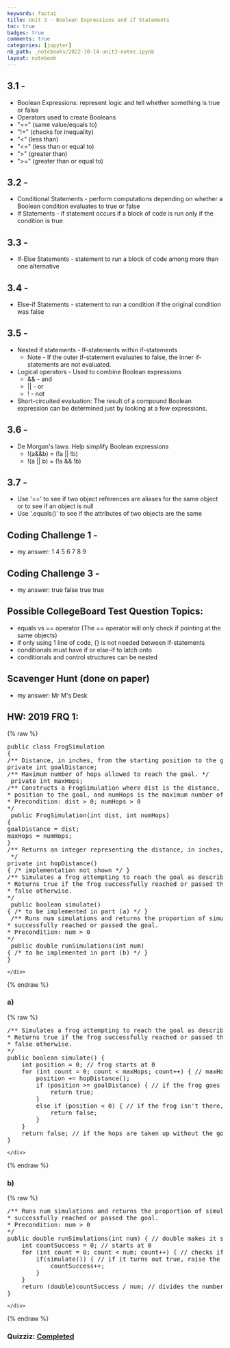 ```yaml
---
keywords: fastai
title: Unit 3 - Boolean Expressions and if Statements
toc: true
badges: true
comments: true
categories: [jupyter]
nb_path: _notebooks/2022-10-14-unit3-notes.ipynb
layout: notebook
---
```


<!--
#################################################
### THIS FILE WAS AUTOGENERATED! DO NOT EDIT! ###
#################################################
# file to edit: _notebooks/2022-10-14-unit3-notes.ipynb
-->

<div class="container" id="notebook-container">
        
<div class="cell border-box-sizing text_cell rendered"><div class="inner_cell">
<div class="text_cell_render border-box-sizing rendered_html">
<h2 id="3.1--">3.1 -<a class="anchor-link" href="#3.1--"> </a></h2><ul>
<li>Boolean Expressions: represent logic and tell whether something is true or false</li>
<li>Operators used to create Booleans</li>
<li>"==" (same value/equals to)</li>
<li>"!=" (checks for inequality)</li>
<li>"&lt;" (less than)</li>
<li>"&lt;=" (less than or equal to)</li>
<li>"&gt;" (greater than)</li>
<li>"&gt;=" (greater than or equal to)</li>
</ul>
<h2 id="3.2--">3.2 -<a class="anchor-link" href="#3.2--"> </a></h2><ul>
<li>Conditional Statements - perform computations depending on whether a Boolean condition evaluates to true or false</li>
<li>If Statements - if statement occurs if a block of code is run only if the condition is true</li>
</ul>
<h2 id="3.3--">3.3 -<a class="anchor-link" href="#3.3--"> </a></h2><ul>
<li>If-Else Statements - statement to run a block of code among more than one alternative</li>
</ul>
<h2 id="3.4--">3.4 -<a class="anchor-link" href="#3.4--"> </a></h2><ul>
<li>Else-if Statements - statement to run a condition if the original condition was false</li>
</ul>
<h2 id="3.5--">3.5 -<a class="anchor-link" href="#3.5--"> </a></h2><ul>
<li>Nested if statements - If-statements within if-statements<ul>
<li>Note - If the outer if-statement evaluates to false, the inner if-statements are not evaluated.</li>
</ul>
</li>
<li>Logical operators - Used to combine Boolean expressions<ul>
<li>&amp;&amp; - and</li>
<li>|| - or</li>
<li>! - not </li>
</ul>
</li>
<li>Short-circuited evaluation: The result of a compound Boolean expression can be determined just by looking at a few expressions. </li>
</ul>
<h2 id="3.6--">3.6 -<a class="anchor-link" href="#3.6--"> </a></h2><ul>
<li>De Morgan's laws: Help simplify Boolean expressions<ul>
<li>!(a&amp;&amp;b) = (!a || !b)</li>
<li>!(a || b) = (!a &amp;&amp; !b)</li>
</ul>
</li>
</ul>
<h2 id="3.7--">3.7 -<a class="anchor-link" href="#3.7--"> </a></h2><ul>
<li>Use '==' to see if two object references are aliases for the same object or to see if an object is null</li>
<li>Use '.equals()' to see if the attributes of two objects are the same</li>
</ul>

</div>
</div>
</div>
<div class="cell border-box-sizing text_cell rendered"><div class="inner_cell">
<div class="text_cell_render border-box-sizing rendered_html">
<h2 id="Coding-Challenge-1--">Coding Challenge 1 -<a class="anchor-link" href="#Coding-Challenge-1--"> </a></h2><ul>
<li>my answer:
1
4
5
6
7
8
9</li>
</ul>
<h2 id="Coding-Challenge-3--">Coding Challenge 3 -<a class="anchor-link" href="#Coding-Challenge-3--"> </a></h2><ul>
<li>my answer: 
true
false
true
true</li>
</ul>
<h2 id="Possible-CollegeBoard-Test-Question-Topics:">Possible CollegeBoard Test Question Topics:<a class="anchor-link" href="#Possible-CollegeBoard-Test-Question-Topics:"> </a></h2><ul>
<li>equals vs == operator (The == operator will only check if pointing at the same objects)</li>
<li>if only using 1 line of code, {} is not needed between if-statements</li>
<li>conditionals must have if or else-if to latch onto</li>
<li>conditionals and control structures can be nested</li>
</ul>
<h2 id="Scavenger-Hunt-(done-on-paper)">Scavenger Hunt (done on paper)<a class="anchor-link" href="#Scavenger-Hunt-(done-on-paper)"> </a></h2><ul>
<li>my answer: Mr M's Desk</li>
</ul>

</div>
</div>
</div>
<div class="cell border-box-sizing text_cell rendered"><div class="inner_cell">
<div class="text_cell_render border-box-sizing rendered_html">
<h2 id="HW:-2019-FRQ-1:">HW: 2019 FRQ 1:<a class="anchor-link" href="#HW:-2019-FRQ-1:"> </a></h2>
</div>
</div>
</div>
    {% raw %}
    
<div class="cell border-box-sizing code_cell rendered">
<div class="input">

<div class="inner_cell">
    <div class="input_area">
<div class=" highlight hl-java"><pre><span></span><span class="kd">public</span> <span class="kd">class</span> <span class="nc">FrogSimulation</span>
<span class="p">{</span>
<span class="cm">/** Distance, in inches, from the starting position to the goal. */</span>
<span class="kd">private</span> <span class="kt">int</span> <span class="n">goalDistance</span><span class="p">;</span>
<span class="cm">/** Maximum number of hops allowed to reach the goal. */</span>
 <span class="kd">private</span> <span class="kt">int</span> <span class="n">maxHops</span><span class="p">;</span>
<span class="cm">/** Constructs a FrogSimulation where dist is the distance, in inches, from the starting</span>
<span class="cm">* position to the goal, and numHops is the maximum number of hops allowed to reach the goal.</span>
<span class="cm">* Precondition: dist &gt; 0; numHops &gt; 0</span>
<span class="cm">*/</span>
 <span class="kd">public</span> <span class="nf">FrogSimulation</span><span class="p">(</span><span class="kt">int</span> <span class="n">dist</span><span class="p">,</span> <span class="kt">int</span> <span class="n">numHops</span><span class="p">)</span>
<span class="p">{</span>
<span class="n">goalDistance</span> <span class="o">=</span> <span class="n">dist</span><span class="p">;</span>
<span class="n">maxHops</span> <span class="o">=</span> <span class="n">numHops</span><span class="p">;</span>
<span class="p">}</span>
<span class="cm">/** Returns an integer representing the distance, in inches, to be moved when the frog hops.</span>
<span class="cm"> */</span>
<span class="kd">private</span> <span class="kt">int</span> <span class="nf">hopDistance</span><span class="p">()</span>
<span class="p">{</span> <span class="cm">/* implementation not shown */</span> <span class="p">}</span>
<span class="cm">/** Simulates a frog attempting to reach the goal as described in part (a).</span>
<span class="cm">* Returns true if the frog successfully reached or passed the goal during the simulation;</span>
<span class="cm">* false otherwise.</span>
<span class="cm">*/</span>
 <span class="kd">public</span> <span class="kt">boolean</span> <span class="nf">simulate</span><span class="p">()</span>
<span class="p">{</span> <span class="cm">/* to be implemented in part (a) */</span> <span class="p">}</span>
 <span class="cm">/** Runs num simulations and returns the proportion of simulations in which the frog</span>
<span class="cm">* successfully reached or passed the goal.</span>
<span class="cm">* Precondition: num &gt; 0</span>
<span class="cm">*/</span>
 <span class="kd">public</span> <span class="kt">double</span> <span class="nf">runSimulations</span><span class="p">(</span><span class="kt">int</span> <span class="n">num</span><span class="p">)</span>
<span class="p">{</span> <span class="cm">/* to be implemented in part (b) */</span> <span class="p">}</span>
<span class="p">}</span>
</pre></div>

    </div>
</div>
</div>

</div>
    {% endraw %}

<div class="cell border-box-sizing text_cell rendered"><div class="inner_cell">
<div class="text_cell_render border-box-sizing rendered_html">
<h3 id="a)">a)<a class="anchor-link" href="#a)"> </a></h3>
</div>
</div>
</div>
    {% raw %}
    
<div class="cell border-box-sizing code_cell rendered">
<div class="input">

<div class="inner_cell">
    <div class="input_area">
<div class=" highlight hl-java"><pre><span></span><span class="cm">/** Simulates a frog attempting to reach the goal as described in part (a).</span>
<span class="cm">* Returns true if the frog successfully reached or passed the goal during the simulation;</span>
<span class="cm">* false otherwise.</span>
<span class="cm">*/</span>
<span class="kd">public</span> <span class="kt">boolean</span> <span class="nf">simulate</span><span class="p">()</span> <span class="p">{</span>
    <span class="kt">int</span> <span class="n">position</span> <span class="o">=</span> <span class="mi">0</span><span class="p">;</span> <span class="c1">// frog starts at 0</span>
    <span class="k">for</span> <span class="p">(</span><span class="kt">int</span> <span class="n">count</span> <span class="o">=</span> <span class="mi">0</span><span class="p">;</span> <span class="n">count</span> <span class="o">&lt;</span> <span class="n">maxHops</span><span class="p">;</span> <span class="n">count</span><span class="o">++</span><span class="p">)</span> <span class="p">{</span> <span class="c1">// maxHops is the max the frog can hop, and after each hop the count goes up by one, the loop repeating until count = maxHops</span>
        <span class="n">position</span> <span class="o">+=</span> <span class="n">hopDistance</span><span class="p">();</span>
        <span class="k">if</span> <span class="p">(</span><span class="n">position</span> <span class="o">&gt;=</span> <span class="n">goalDistance</span><span class="p">)</span> <span class="p">{</span> <span class="c1">// if the frog goes farther than needed, return true</span>
            <span class="k">return</span> <span class="kc">true</span><span class="p">;</span>
        <span class="p">}</span>
        <span class="k">else</span> <span class="k">if</span> <span class="p">(</span><span class="n">position</span> <span class="o">&lt;</span> <span class="mi">0</span><span class="p">)</span> <span class="p">{</span> <span class="c1">// if the frog isn&#39;t there, return false and keep going</span>
            <span class="k">return</span> <span class="kc">false</span><span class="p">;</span>
        <span class="p">}</span>
    <span class="p">}</span>
    <span class="k">return</span> <span class="kc">false</span><span class="p">;</span> <span class="c1">// if the hops are taken up without the goal being met, it returns false</span>
<span class="p">}</span>
</pre></div>

    </div>
</div>
</div>

</div>
    {% endraw %}

<div class="cell border-box-sizing text_cell rendered"><div class="inner_cell">
<div class="text_cell_render border-box-sizing rendered_html">
<h3 id="b)">b)<a class="anchor-link" href="#b)"> </a></h3>
</div>
</div>
</div>
    {% raw %}
    
<div class="cell border-box-sizing code_cell rendered">
<div class="input">

<div class="inner_cell">
    <div class="input_area">
<div class=" highlight hl-java"><pre><span></span><span class="cm">/** Runs num simulations and returns the proportion of simulations in which the frog</span>
<span class="cm">* successfully reached or passed the goal.</span>
<span class="cm">* Precondition: num &gt; 0</span>
<span class="cm">*/</span>
<span class="kd">public</span> <span class="kt">double</span> <span class="nf">runSimulations</span><span class="p">(</span><span class="kt">int</span> <span class="n">num</span><span class="p">)</span> <span class="p">{</span> <span class="c1">// double makes it so the value can be a decimal</span>
    <span class="kt">int</span> <span class="n">countSuccess</span> <span class="o">=</span> <span class="mi">0</span><span class="p">;</span> <span class="c1">// starts at 0</span>
    <span class="k">for</span> <span class="p">(</span><span class="kt">int</span> <span class="n">count</span> <span class="o">=</span> <span class="mi">0</span><span class="p">;</span> <span class="n">count</span> <span class="o">&lt;</span> <span class="n">num</span><span class="p">;</span> <span class="n">count</span><span class="o">++</span><span class="p">)</span> <span class="p">{</span> <span class="c1">// checks if the simulation was successful for each time it was run</span>
        <span class="k">if</span><span class="p">(</span><span class="n">simulate</span><span class="p">())</span> <span class="p">{</span> <span class="c1">// if it turns out true, raise the count of the number of successful runs</span>
            <span class="n">countSuccess</span><span class="o">++</span><span class="p">;</span>
        <span class="p">}</span>
    <span class="p">}</span>
    <span class="k">return</span> <span class="p">(</span><span class="kt">double</span><span class="p">)</span><span class="n">countSuccess</span> <span class="o">/</span> <span class="n">num</span><span class="p">;</span> <span class="c1">// divides the number of successes to the overall amount of simulations to find the final result</span>
<span class="p">}</span>
</pre></div>

    </div>
</div>
</div>

</div>
    {% endraw %}

<div class="cell border-box-sizing text_cell rendered"><div class="inner_cell">
<div class="text_cell_render border-box-sizing rendered_html">
<h3 id="Quizziz:-Completed">Quizziz: <a href="https://quizizz.com/join/game/U2FsdGVkX19hjiFXyi2yLZ29FRX3bKbTnKiNima98%252FumvV%252BqZCH3AOERI%252FWCXCFna42cQfBynJrAIft3r5Flsw%253D%253D?gameType=async&amp;page=nps&amp;page=summary">Completed</a><a class="anchor-link" href="#Quizziz:-Completed"> </a></h3>
</div>
</div>
</div>
</div>
 


